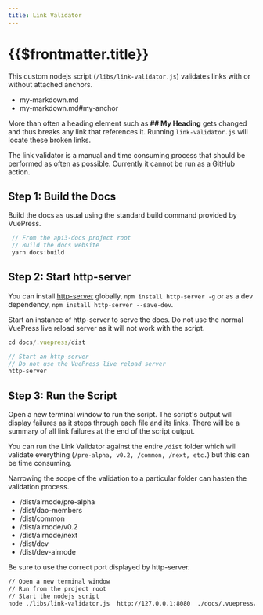 ```yaml
---
title: Link Validator
---
```


# {{$frontmatter.title}}

<TocHeader />
<TOC class="table-of-contents" :include-level="[2,3]" />

This custom nodejs script (`/libs/link-validator.js`) validates links with or
without attached anchors.

- my-markdown.md
- my-markdown.md#my-anchor

More than often a heading element such as **## My Heading** gets changed and
thus breaks any link that references it. Running `link-validator.js` will locate
these broken links.

The link validator is a manual and time consuming process that should be
performed as often as possible. Currently it cannot be run as a GitHub action.

## Step 1: Build the Docs

Build the docs as usual using the standard build command provided by VuePress.

```js
 // From the api3-docs project root
 // Build the docs website
 yarn docs:build

```

## Step 2: Start http-server

You can install [http-server](https://www.npmjs.com/package/http-server)
globally, `npm install http-server -g` or as a dev dependency,
`npm install http-server --save-dev`.

Start an instance of http-server to serve the docs. Do not use the normal
VuePress live reload server as it will not work with the script.

```js
cd docs/.vuepress/dist

// Start an http-server
// Do not use the VuePress live reload server
http-server
```

## Step 3: Run the Script

Open a new terminal window to run the script. The script's output will display
failures as it steps through each file and its links. There will be a summary of
all link failures at the end of the script output.

You can run the Link Validator against the entire `/dist` folder which will
validate everything (`/pre-alpha, v0.2, /common, /next, etc.`) but this can be
time consuming.

Narrowing the scope of the validation to a particular folder can hasten the
validation process.

- /dist/airnode/pre-alpha
- /dist/dao-members
- /dist/common
- /dist/airnode/v0.2
- /dist/airnode/next
- /dist/dev
- /dist/dev-airnode

Be sure to use the correct port displayed by http-server.

```sh
// Open a new terminal window
// Run from the project root
// Start the nodejs script
node ./libs/link-validator.js  http://127.0.0.1:8080  ./docs/.vuepress/dist/airnode/v0.2
```
